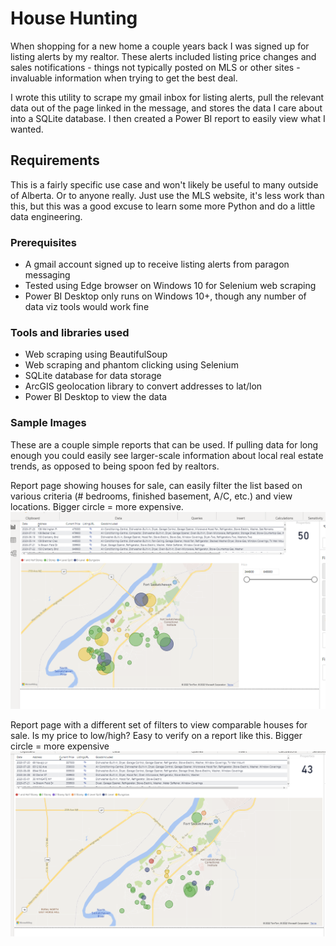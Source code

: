 # House Hunting
When shopping for a new home a couple years back I was signed up for listing alerts by my realtor.  These alerts included listing price changes and sales notifications - things not typically posted on MLS or other sites - invaluable information when trying to get the best deal. 

I wrote this utility to scrape my gmail inbox for listing alerts, pull the relevant data out of the page linked in the message, and stores the data I care about into a SQLite database. I then created a Power BI report to easily view what I wanted.

## Requirements
This is a fairly specific use case and won't likely be useful to many outside of Alberta. Or to anyone really. Just use the MLS website, it's less work than this, but this was a good excuse to learn some more Python and do a little data engineering.

### Prerequisites 
- A gmail account signed up to receive listing alerts from paragon messaging
- Tested using Edge browser on Windows 10 for Selenium web scraping
- Power BI Desktop only runs on Windows 10+, though any number of data viz tools would work fine

### Tools and libraries used
- Web scraping using BeautifulSoup
- Web scraping and phantom clicking using Selenium
- SQLite database for data storage
- ArcGIS geolocation library to convert addresses to lat/lon
- Power BI Desktop to view the data

### Sample Images
These are a couple simple reports that can be used. If pulling data for long enough you could easily see larger-scale information about local real estate trends, as opposed to being spoon fed by realtors.

Report page showing houses for sale, can easily filter the list based on various criteria (# bedrooms, finished basement, A/C, etc.) and view locations. Bigger circle = more expensive.
![Houses to potentially buy](https://github.com/fortside/HouseHunting/blob/main/forsale.png)

Report page with a different set of filters to view comparable houses for sale. Is my price to low/high? Easy to verify on a report like this. Bigger circle = more expensive
![Similar houses on the market](https://github.com/fortside/HouseHunting/blob/main/comparables.png)
